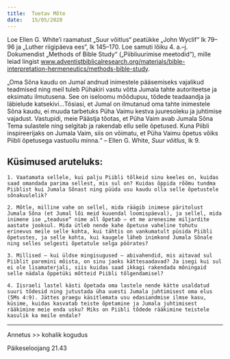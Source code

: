 ```yaml
---
title:  Toetav Mõte
date:   15/05/2020
---
```


Loe Ellen G. White’i raamatust „Suur võitlus“  peatükke „John Wyclif“ lk 79–96 ja „Luther riigipäeva ees“, lk 145–170. Loe samuti lõiku 4. a.–j. Dokumendist „Methods of Bible Study“ („Piibliuurimise meetodid“), mille leiad lingist www.adventistbiblicalresearch.org/materials/bible-interpretation-hermeneutics/methods-bible-study.

„Oma Sõna kaudu on Jumal andnud inimestele pääsemiseks vajalikud teadmised ning meil tuleb Pühakiri vastu võtta Jumala tahte autoriteetse ja eksimatu ilmutusena. See on iseloomu mõõdupuu, tõdede teadaandja ja läbielude katsekivi…Tõsiasi, et Jumal on ilmutanud oma tahte inimestele Sõna kaudu, ei muuda tarbetuks Püha Vaimu kestva juuresoleku ja juhtimise vajadust. Vastupidi, meie Päästja tõotas, et Püha Vaim avab Jumala Sõna Tema sulastele ning selgitab ja rakendab ellu selle õpetused. Kuna Piibli inspireerijaks on Jumala Vaim, siis on võimatu, et Püha Vaimu õpetus võiks Piibli õpetusega vastuollu minna.“ – Ellen G. White, _Suur võitlus_, lk 9.

## Küsimused aruteluks:

`1. Vaatamata sellele, kui palju Piibli tõlkeid sinu keeles on, kuidas saad omandada parima sellest, mis sul on? Kuidas õppida rõõmu tundma Piiblist kui Jumala Sõnast ning püüda usu kaudu olla selle õpetustele sõnakuulelik?`

`2. Mõtle, milline vahe on sellel, mida räägib inimese päritolust Jumala Sõna (et Jumal lõi meid kuuendal loomispäeval), ja sellel, mida inimene ise „teaduse“ nime all õpetab – et me arenesime miljardite aastate jooksul. Mida ütleb nende kahe õpetuse vaheline tohutu erinevus meile selle kohta, kui tähtis on vankumatult püsida Piibli õpetustes, ja selle kohta, kui kaugele läheb inimkond Jumala Sõnale ning selles selgesti õpetatule selga pöörates?`

`3. Millised – kui üldse mingisugused – abivahendid, mis aitavad sul Piiblit paremini mõista, on sinu jaoks kättesaadavad? Ja isegi kui sul ei ole lisamaterjali, siis kuidas saad ikkagi rakendada mõningaid selle nädala õppetüki mõtteid Piibli tõlgendamisel?`

`4. Iisraeli lastel kästi õpetada oma lastele nende kätte usaldatud suuri tõdesid ning jutustada üha uuesti Jumala juhtimisest oma elus (5Ms 4:9). Jättes praegu käsitlemata usu edasiandmise ilmse kasu, küsime, kuidas kasvatab teiste õpetamine ja Jumala juhtimisest rääkimine meie enda usku? Miks on Piibli tõdede rääkimine teistele kasulik ka meile endale?`

---

Annetus >> kohalik kogudus

Päikeseloojang 21.43

